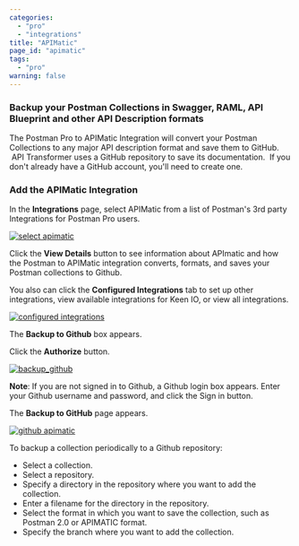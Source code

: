 ```yaml
---
categories:
  - "pro"
  - "integrations"
title: "APIMatic"
page_id: "apimatic"
tags: 
  - "pro"
warning: false
---
```


### Backup your Postman Collections in Swagger, RAML, API Blueprint and other API Description formats

The Postman Pro to APIMatic Integration will convert your Postman Collections to any major API description format and save them to GitHub.  API Transformer uses a GitHub repository to save its documentation.  If you don't already have a GitHub account, you'll need to create one.

### Add the APIMatic Integration

In the **Integrations** page, select APIMatic from a list of Postman's 3rd party Integrations for Postman Pro users.

[![select apimatic](https://s3.amazonaws.com/postman-static-getpostman-com/postman-docs/integrations_APImatic.png)](https://s3.amazonaws.com/postman-static-getpostman-com/postman-docs/integrations_APImatic.png)

Click the **View Details** button to see information about APImatic and how the Postman to APIMatic integration converts, formats, and saves your Postman collections to Github. 

You also can click the **Configured Integrations** tab to set up other integrations, view available integrations for Keen IO, or view all integrations.

[![configured integrations](https://s3.amazonaws.com/postman-static-getpostman-com/postman-docs/integrations_APImatic_details1.png)](https://s3.amazonaws.com/postman-static-getpostman-com/postman-docs/integrations_APImatic_details1.png)

The **Backup to Github** box appears. 

Click the **Authorize** button.

[![backup_github](https://s3.amazonaws.com/postman-static-getpostman-com/postman-docs/integrations_APImatic_backup_Github1.png)](https://s3.amazonaws.com/postman-static-getpostman-com/postman-docs/integrations_APImatic_backup_Github1.png)

**Note**: If you are not signed in to Github, a Github login box appears. Enter your Github username and password, and click the Sign in button.

The **Backup to GitHub** page appears.

[![github apimatic](https://s3.amazonaws.com/postman-static-getpostman-com/postman-docs/integrations_github_backup.png)](https://s3.amazonaws.com/postman-static-getpostman-com/postman-docs/integrations_github_backup.png)

To backup a collection periodically to a Github repository:
* Select a collection.
* Select a repository.
* Specify a directory in the repository where you want to add the collection.
* Enter a filename for the directory in the repository.
* Select the format in which you want to save the collection, such as Postman 2.0 or APIMATIC format.
* Specify the branch where you want to add the collection.




